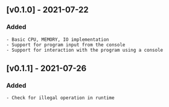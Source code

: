 ## [v0.1.0] - 2021-07-22

### Added
	- Basic CPU, MEMORY, IO implementation
	- Support for program input from the console
	- Support for interaction with the program using a console

## [v0.1.1] - 2021-07-26

### Added
	- Check for illegal operation in runtime

